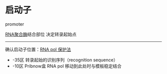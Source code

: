 # 启动子

promoter

[RNA聚合酶](RNA聚合酶.md)结合部位 决定转录起始点

------------------

确认启动子位置：[RNA pol 保护法](RNA_pol_保护法.md)
- -35区           转录起始的识别序列（recognition sequence）
- -10区 Pribnow盒 RNA pol 移动到此处时与模板稳定结合
